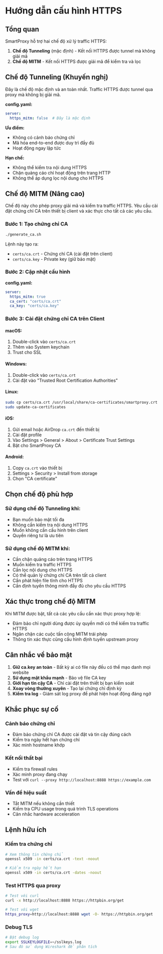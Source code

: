 # Hướng dẫn cấu hình HTTPS

## Tổng quan

SmartProxy hỗ trợ hai chế độ xử lý traffic HTTPS:

1. **Chế độ Tunneling** (mặc định) - Kết nối HTTPS được tunnel mà không giải mã
2. **Chế độ MITM** - Kết nối HTTPS được giải mã để kiểm tra và lọc

## Chế độ Tunneling (Khuyến nghị)

Đây là chế độ mặc định và an toàn nhất. Traffic HTTPS được tunnel qua proxy mà không bị giải mã.

**config.yaml:**
```yaml
server:
  https_mitm: false  # Đây là mặc định
```

**Ưu điểm:**
- Không có cảnh báo chứng chỉ
- Mã hóa end-to-end được duy trì đầy đủ
- Hoạt động ngay lập tức

**Hạn chế:**
- Không thể kiểm tra nội dung HTTPS
- Chặn quảng cáo chỉ hoạt động trên trang HTTP
- Không thể áp dụng lọc nội dung cho HTTPS

## Chế độ MITM (Nâng cao)

Chế độ này cho phép proxy giải mã và kiểm tra traffic HTTPS. Yêu cầu cài đặt chứng chỉ CA trên thiết bị client và xác thực cho tất cả các yêu cầu.

### Bước 1: Tạo chứng chỉ CA

```bash
./generate_ca.sh
```

Lệnh này tạo ra:
- `certs/ca.crt` - Chứng chỉ CA (cài đặt trên client)
- `certs/ca.key` - Private key (giữ bảo mật)

### Bước 2: Cập nhật cấu hình

**config.yaml:**
```yaml
server:
  https_mitm: true
  ca_cert: "certs/ca.crt"
  ca_key: "certs/ca.key"
```

### Bước 3: Cài đặt chứng chỉ CA trên Client

#### macOS:
1. Double-click vào `certs/ca.crt`
2. Thêm vào System keychain
3. Trust cho SSL

#### Windows:
1. Double-click vào `certs/ca.crt`
2. Cài đặt vào "Trusted Root Certification Authorities"

#### Linux:
```bash
sudo cp certs/ca.crt /usr/local/share/ca-certificates/smartproxy.crt
sudo update-ca-certificates
```

#### iOS:
1. Gửi email hoặc AirDrop `ca.crt` đến thiết bị
2. Cài đặt profile
3. Vào Settings > General > About > Certificate Trust Settings
4. Bật cho SmartProxy CA

#### Android:
1. Copy `ca.crt` vào thiết bị
2. Settings > Security > Install from storage
3. Chọn "CA certificate"

## Chọn chế độ phù hợp

### Sử dụng chế độ Tunneling khi:
- Bạn muốn bảo mật tối đa
- Không cần kiểm tra nội dung HTTPS
- Muốn không cần cấu hình trên client
- Quyền riêng tư là ưu tiên

### Sử dụng chế độ MITM khi:
- Cần chặn quảng cáo trên trang HTTPS
- Muốn kiểm tra traffic HTTPS
- Cần lọc nội dung cho HTTPS
- Có thể quản lý chứng chỉ CA trên tất cả client
- Cần phát hiện file tĩnh cho HTTPS
- Cần định tuyến thông minh đầy đủ cho yêu cầu HTTPS

## Xác thực trong chế độ MITM

Khi MITM được bật, tất cả các yêu cầu cần xác thực proxy hợp lệ:
- Đảm bảo chỉ người dùng được ủy quyền mới có thể kiểm tra traffic HTTPS
- Ngăn chặn các cuộc tấn công MITM trái phép
- Thông tin xác thực cũng cấu hình định tuyến upstream proxy

## Cân nhắc về bảo mật

1. **Giữ ca.key an toàn** - Bất kỳ ai có file này đều có thể mạo danh mọi website
2. **Sử dụng mật khẩu mạnh** - Bảo vệ file CA key
3. **Giới hạn tin cậy CA** - Chỉ cài đặt trên thiết bị bạn kiểm soát
4. **Xoay vòng thường xuyên** - Tạo lại chứng chỉ định kỳ
5. **Kiểm tra log** - Giám sát log proxy để phát hiện hoạt động đáng ngờ

## Khắc phục sự cố

### Cảnh báo chứng chỉ
- Đảm bảo chứng chỉ CA được cài đặt và tin cậy đúng cách
- Kiểm tra ngày hết hạn chứng chỉ
- Xác minh hostname khớp

### Kết nối thất bại
- Kiểm tra firewall rules
- Xác minh proxy đang chạy
- Test với `curl --proxy http://localhost:8888 https://example.com`

### Vấn đề hiệu suất
- Tắt MITM nếu không cần thiết
- Kiểm tra CPU usage trong quá trình TLS operations
- Cân nhắc hardware acceleration

## Lệnh hữu ích

### Kiểm tra chứng chỉ
```bash
# Xem thông tin chứng chỉ
openssl x509 -in certs/ca.crt -text -noout

# Kiểm tra ngày hết hạn
openssl x509 -in certs/ca.crt -dates -noout
```

### Test HTTPS qua proxy
```bash
# Test với curl
curl -x http://localhost:8888 https://httpbin.org/get

# Test với wget
https_proxy=http://localhost:8888 wget -O- https://httpbin.org/get
```

### Debug TLS
```bash
# Bật debug log
export SSLKEYLOGFILE=~/sslkeys.log
# Sau đó sử dụng Wireshark để phân tích
```